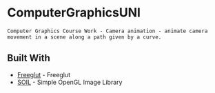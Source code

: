 # ComputerGraphicsUNI
	Computer Graphics Course Work - Camera animation - animate camera movement in a scene along a path given by a curve.
## Built With
* [Freeglut](http://freeglut.sourceforge.net/) - Freeglut
* [SOIL](http://www.lonesock.net/soil.html) - Simple OpenGL Image Library

